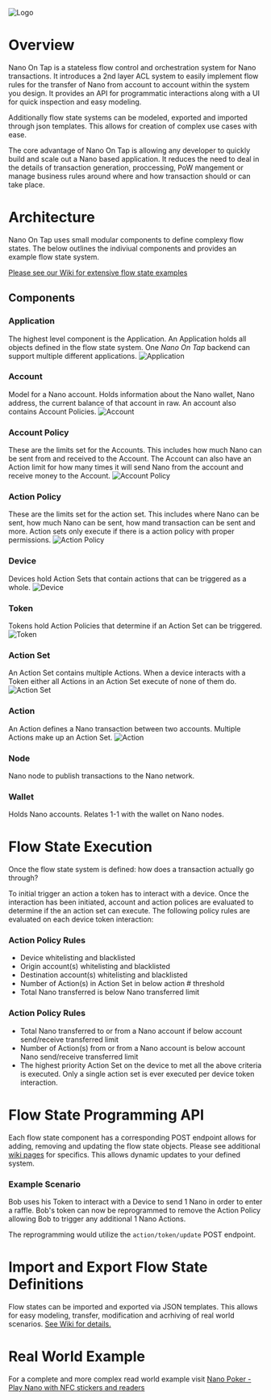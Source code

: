![Logo](https://i.imgur.com/A9uFrQt.jpg)

# Overview
Nano On Tap is a stateless flow control and orchestration system for Nano transactions. It introduces a 2nd layer ACL system to easily implement flow rules for the transfer of Nano from account to account within the system you design. It provides an API for programmatic interactions along with a UI for quick inspection and easy modeling.

Additionally flow state systems can be modeled, exported and imported through json templates. This allows for creation of complex use cases with ease.

The core advantage of Nano On Tap is allowing any developer to quickly build and scale out a Nano based application. It reduces the need to deal in the details of transaction generation, proccessing, PoW mangement or manage business rules around where and how transaction should or can take place.

# Architecture
Nano On Tap uses small modular components to define complexy flow states. The below outlines the indiviual components and provides an example flow state system.

[Please see our Wiki for extensive flow state examples](https://github.com/silverstar194/NanoOnTap/wiki)

## Components
### Application
The highest level component is the Application. An Application holds all objects defined in the flow state system. One _Nano On Tap_ backend can support multiple different applications.
![Application](https://i.imgur.com/PvpHQj7.png)

### Account
Model for a Nano account. Holds information about the Nano wallet, Nano address, the current balance of that account in raw. An account also contains Account Policies.
![Account](https://i.imgur.com/DCYW5fd.png)

### Account Policy
These are the limits set for the Accounts. This includes how much Nano can be sent from and received to the Account. The Account can also have an Action limit for how many times it will send Nano from the account and receive money to the Account.
![Account Policy](https://i.imgur.com/diWJ7v4.png)

### Action Policy
These are the limits set for the action set. This includes where Nano can be sent, how much Nano can be sent, how mand transaction can be sent and more. Action sets only execute if there is a action policy with proper permissions.
![Action Policy](https://i.imgur.com/KRHBCI1.png)

### Device
Devices hold Action Sets that contain actions that can be triggered as a whole.
![Device](https://i.imgur.com/YcCNLrY.png)

### Token
Tokens hold Action Policies that determine if an Action Set can be triggered.
![Token](https://i.imgur.com/652xZTR.png)

### Action Set
An Action Set contains multiple Actions. When a device interacts with a Token either all Actions in an Action Set execute of none of them do.
![Action Set](https://i.imgur.com/AodcJDC.png)

### Action
An Action defines a Nano transaction between two accounts. Multiple Actions make up an Action Set.
![Action](https://i.imgur.com/PO6sLsK.png)

### Node
Nano node to publish transactions to the Nano network.

### Wallet
Holds Nano accounts. Relates 1-1 with the wallet on Nano nodes.

# Flow State Execution
Once the flow state system is defined: how does a transaction actually go through?

To initial trigger an action a token has to interact with a device. Once the interaction has been initiated, account and action polices are evaluated to determine if the an action set can execute. The following policy rules are evaluated on each device token interaction:

### Action Policy Rules
* Device whitelisting and blacklisted
* Origin account(s) whitelisting and blacklisted
* Destination account(s) whitelisting and blacklisted
* Number of Action(s) in Action Set in below action # threshold
* Total Nano transferred is below Nano transferred limit

### Action Policy Rules
* Total Nano transferred to or from a Nano account if below account send/receive transferred limit
* Number of Action(s) from or from a Nano account is below account Nano send/receive transferred limit
* The highest priority Action Set on the device to met all the above criteria is executed. Only a single action set is ever executed per device token interaction.

# Flow State Programming API
Each flow state component has a corresponding POST endpoint allows for adding, removing and updating the flow state objects. Please see additional [wiki pages](https://github.com/silverstar194/NanoOnTap/wiki) for specifics. This allows dynamic updates to your defined system.

### Example Scenario
Bob uses his Token to interact with a Device to send 1 Nano in order to enter a raffle. Bob's token can now be reprogrammed to remove the Action Policy allowing Bob to trigger any additional 1 Nano Actions.

The reprogramming would utilize the `action/token/update` POST endpoint.

# Import and Export Flow State Definitions
Flow states can be imported and exported via JSON templates. This allows for easy modeling, transfer, modification and acrhiving of real world scenarios. [See Wiki for details.](https://github.com/silverstar194/NanoOnTap/wiki)

# Real World Example

For a complete and more complex read world example visit [Nano Poker - Play Nano with NFC stickers and readers](https://github.com/silverstar194/NanoPoker)
